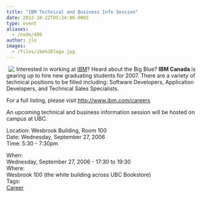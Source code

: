 ```yaml
---
title: "IBM Technical and Business Info Session"
date: 2012-10-22T05:24:00.000Z
type: event
aliases:
  - /node/486
author: jlo
images:
  - /files/ibm%20logo.jpg
---
```


<div class="field field-name-body field-type-text-with-summary field-label-hidden"><div class="field-items"><div class="field-item even"><p><img src="/files/ibm%20logo.jpg" hspace="5" align="left">Interested in working at <a href="https://www.ibm.com/">IBM</a>?  Heard about the Big Blue?  <strong>IBM Canada</strong> is gearing up to hire new graduating students for 2007. There are a variety of technical positions to be filled including: Software Developers, Application Developers, and Technical Sales Specialists. </p>
<p>For a full listing, please visit <a href="https://www.ibm.com/careers">http://www.ibm.com/careers</a></p>
<p>An upcoming technical and business information session will be hosted on campus at UBC.</p>
<p>Location: Wesbrook Building, Room 100<br>
Date: Wednesday, September 27, 2006<br>
Time: 5:30 - 7:30pm</p>
</div></div></div><div class="field field-name-field-dates field-type-datetime field-label-above"><div class="field-label">When:&#xA0;</div><div class="field-items"><div class="field-item even"><span class="date-display-single">Wednesday, September 27, 2006 - <span class="date-display-range"><span class="date-display-start">17:30</span> to <span class="date-display-end">19:30</span></span></span></div></div></div><div class="field field-name-field-location field-type-text field-label-above"><div class="field-label">Where:&#xA0;</div><div class="field-items"><div class="field-item even">Wesbrook 100 (the white building across UBC Bookstore)</div></div></div>    <footer>
    <div class="field field-name-field-tags field-type-taxonomy-term-reference field-label-above"><div class="field-label">Tags:&#xA0;</div><div class="field-items"><div class="field-item even"><a href="/career">Career</a></div></div></div>      </footer>